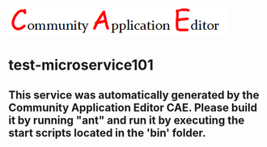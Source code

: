 ![CAE](https://github.com/cae-test/CAE-Deployment-Temp/blob/master/microservice-test-microservice101/img/logo.png)  

test-microservice101
===================


This service was automatically generated by the Community Application Editor CAE. Please build it by running "ant" and run it by executing the start scripts located in the 'bin' folder.
---------------
